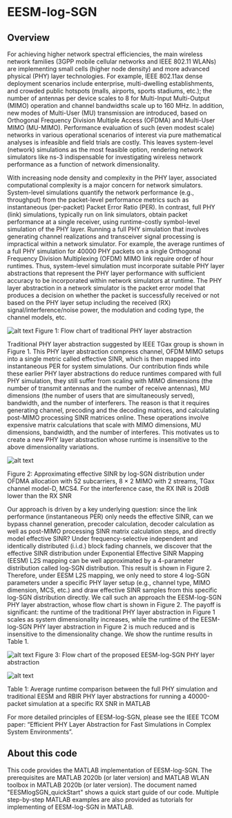 # EESM-log-SGN
## Overview
For achieving higher network spectral efficiencies, the main wireless network families (3GPP mobile cellular networks and IEEE 802.11 WLANs) are implementing small cells (higher node density) and more advanced physical (PHY) layer technologies. For example, IEEE 802.11ax dense deployment scenarios include enterprise, multi-dwelling establishments, and crowded public hotspots (malls, airports, sports stadiums, etc.); the number of antennas per device scales to 8 for Multi-Input Multi-Output (MIMO) operation and channel bandwidths scale up to 160 MHz. In addition, new modes of Multi-User (MU) transmission are introduced, based on Orthogonal Frequency Division Multiple Access (OFDMA) and Multi-User MIMO (MU-MIMO). Performance evaluation of such (even modest scale) networks in various operational scenarios of interest via pure mathematical analyses is infeasible and field trials are costly. This leaves system-level (network) simulations as the most feasible option, rendering network simulators like ns-3 indispensable for investigating wireless network performance as a function of network dimensionality.

With increasing node density and complexity in the PHY layer, associated computational complexity is a major concern for network simulators. System-level simulations quantify the network performance (e.g., throughput) from the packet-level performance metrics such as instantaneous (per-packet) Packet Error Ratio (PER). In contrast, full PHY (link) simulations, typically run on link simulators, obtain packet performance at a single receiver, using runtime-costly symbol-level simulation of the PHY layer. Running a full PHY simulation that involves generating channel realizations and transceiver signal processing is impractical within a network simulator. For example, the average runtimes of a full PHY simulation for 40000 PHY packets on a single Orthogonal Frequency Division Multiplexing (OFDM) MIMO link require order of hour runtimes. Thus, system-level simulation must incorporate suitable PHY layer abstractions that represent the PHY layer performance with sufficient accuracy to be incorporated within network simulators at runtime. The PHY layer abstraction in a network simulator is the packet error model that produces a decision on whether the packet is successfully received or not based on the PHY layer setup including the received (RX) signal/interference/noise power, the modulation and coding type, the channel models, etc.

![alt text](https://depts.washington.edu/funlab/wp-content/uploads/2021/04/traditionalPhyAbs.png)
Figure 1: Flow chart of traditional PHY layer abstraction

Traditional PHY layer abstraction suggested by IEEE TGax group is shown in Figure 1. This PHY layer abstraction compress channel, OFDM MIMO setups into a single metric called effective SINR, which is then mapped into instantaneous PER for system simulations. Our contribution finds while these earlier PHY layer abstractions do reduce runtimes compared with full PHY simulation, they still suffer from scaling with MIMO dimensions (the number of transmit antennas and the number of receive antennas), MU dimensions (the number of users that are simultaneously served), bandwidth, and the number of interferers. The reason is that it requires generating channel, precoding and the decoding matrices, and calculating post-MIMO processing SINR matrices online. These operations involve expensive matrix calculations that scale with MIMO dimensions, MU dimensions, bandwidth, and the number of interferes. This motivates us to create a new PHY layer abstraction whose runtime is insensitive to the above dimensionality variations.

![alt text](https://depts.washington.edu/funlab/wp-content/uploads/2021/04/validation.png)

Figure 2: Approximating effective SINR by log-SGN distribution under OFDMA allocation with 52 subcarriers, 8 × 2 MIMO with 2 streams, TGax channel model-D, MCS4. For the interference case, the RX INR is 20dB lower than the RX SNR

Our approach is driven by a key underlying question: since the link performance (instantaneous PER) only needs the effective SINR, can we bypass channel generation, precoder calculation, decoder calculation as well as post-MIMO processing SINR matrix calculation steps, and directly model effective SINR? Under frequency-selective independent and identically distributed (i.i.d.) block fading channels, we discover that the effective SINR distribution under Exponential Effective SINR Mapping (EESM) L2S mapping can be well approximated by a 4-parameter distribution called log-SGN distribution. This result is shown in Figure 2. Therefore, under EESM L2S mapping, we only need to store 4 log-SGN parameters under a specific PHY layer setup (e.g., channel type, MIMO dimension, MCS, etc.) and draw effective SINR samples from this specific log-SGN distribution directly. We call such an approach the EESM-log-SGN PHY layer abstraction, whose flow chart is shown in Figure 2. The payoff is significant: the runtime of the traditional PHY layer abstraction in Figure 1 scales as system dimensionality increases, while the runtime of the EESM-log-SGN PHY layer abstraction in Figure 2 is much reduced and is insensitive to the dimensionality change. We show the runtime results in Table 1.

![alt text](https://depts.washington.edu/funlab/wp-content/uploads/2021/04/EESMlogSGNAbs.png)
Figure 3: Flow chart of the proposed EESM-log-SGN PHY layer abstraction

![alt text](https://depts.washington.edu/funlab/wp-content/uploads/2021/04/runtimeComp.png)

Table 1: Average runtime comparison between the full PHY simulation and traditional EESM and RBIR PHY layer abstractions for running a 40000-packet simulation at a specific RX SNR in MATLAB

For more detailed principles of EESM-log-SGN, please see the IEEE TCOM paper: “Efficient PHY Layer Abstraction for Fast Simulations in Complex System Environments”. 

## About this code
This code provides the MATLAB implementation of EESM-log-SGN. The prerequisites are MATLAB 2020b (or later version) and MATLAB WLAN toolbox in MATLAB 2020b (or later version). The document named "EESMlogSGN_quickStart" shows a quick start guide of our code. Multiple step-by-step MATLAB examples are also provided as tutorials for implementing of EESM-log-SGN in MATLAB.
